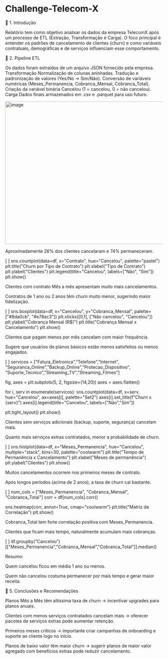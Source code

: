 # Challenge-Telecom-X

🔹 1. Introdução

Relatório tem como objetivo analisar os dados da empresa TelecomX após um processo de ETL (Extração, Transformação e Carga). O foco principal é entender os padrões de cancelamento de clientes (churn) e como variáveis contratuais, demográficas e de serviços influenciam esse comportamento.

🔹 2. Pipeline ETL

Os dados foram extraídos de um arquivo JSON fornecido pela empresa. Transformação Normalização de colunas aninhadas. Tradução e padronização de valores (Yes/No → Sim/Não). Conversão de variáveis numéricas (Meses_Permanencia, Cobranca_Mensal, Cobranca_Total). Criação da variável binária Cancelou (1 = cancelou, 0 = não cancelou). Carga Dados finais armazenados em .csv e .parquet para uso futuro.

<img width="580" height="455" alt="image" src="https://github.com/user-attachments/assets/f696546b-6604-4398-83fc-849fb2fe7776" />


Aproximadamente 26% dos clientes cancelaram e 74% permaneceram.


[ ]
sns.countplot(data=df, x="Contrato", hue="Cancelou", palette="pastel")
plt.title("Churn por Tipo de Contrato")
plt.xlabel("Tipo de Contrato")
plt.ylabel("Clientes")
plt.legend(title="Cancelou", labels=["Não", "Sim"])
plt.show()

Clientes com contrato Mês a mês apresentam muito mais cancelamentos.

Contratos de 1 ano ou 2 anos têm churn muito menor, sugerindo maior fidelização.


[ ]
sns.boxplot(data=df, x="Cancelou", y="Cobranca_Mensal", palette=["#8da0cb", "#e78ac3"])
plt.xticks([0,1], ["Não cancelou", "Cancelou"])
plt.ylabel("Cobrança Mensal (R$)")
plt.title("Cobrança Mensal x Cancelamento")
plt.show()

Clientes que pagam menos por mês cancelam com maior frequência.

Sugere que usuários de planos básicos estão menos satisfeitos ou menos engajados.


[ ]
servicos = ["Fatura_Eletronica","Telefone","Internet",
            "Seguranca_Online","Backup_Online","Protecao_Dispositivo",
            "Suporte_Tecnico","Streaming_TV","Streaming_Filmes"]

fig, axes = plt.subplots(5, 2, figsize=(14,20))
axes = axes.flatten()

for i, serv in enumerate(servicos):
    sns.countplot(data=df, x=serv, hue="Cancelou", ax=axes[i], palette="Set2")
    axes[i].set_title(f"Churn x {serv}")
    axes[i].legend(title="Cancelou", labels=["Não","Sim"])

plt.tight_layout()
plt.show()

Clientes sem serviços adicionais (backup, suporte, segurança) cancelam mais.

Quanto mais serviços extras contratados, menor a probabilidade de churn.


[ ]
sns.histplot(data=df, x="Meses_Permanencia", hue="Cancelou", multiple="stack", bins=30, palette="coolwarm")
plt.title("Tempo de Permanência x Cancelamento")
plt.xlabel("Meses de permanência")
plt.ylabel("Clientes")
plt.show()

Muitos cancelamentos ocorrem nos primeiros meses de contrato.

Após longos períodos (acima de 2 anos), a taxa de churn cai bastante.


[ ]
num_cols = ["Meses_Permanencia", "Cobranca_Mensal", "Cobranca_Total"]
corr = df[num_cols].corr()

sns.heatmap(corr, annot=True, cmap="coolwarm")
plt.title("Matriz de Correlação")
plt.show()

Cobranca_Total tem forte correlação positiva com Meses_Permanencia.

Clientes que ficam mais tempo, naturalmente acumulam mais cobranças.


[ ]
df.groupby("Cancelou")[["Meses_Permanencia","Cobranca_Mensal","Cobranca_Total"]].median()

Resumo:

Quem cancelou ficou em média 1 ano ou menos.

Quem não cancelou costuma permanecer por mais tempo e gerar maior receita.

🔹 5. Conclusões e Recomendações

Planos Mês a Mês têm altíssima taxa de churn → incentivar upgrades para planos anuais.

Clientes com menos serviços contratados cancelam mais → oferecer pacotes de serviços extras pode aumentar retenção.

Primeiros meses críticos → importante criar campanhas de onboarding e suporte ao cliente logo no início.

Planos de baixo valor têm maior churn → sugerir planos de maior valor agregado com benefícios extras pode reduzir cancelamento.
